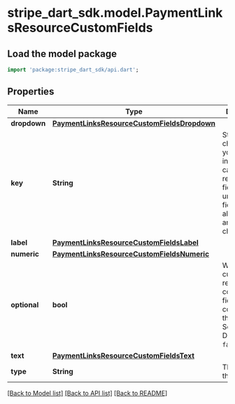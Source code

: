# stripe_dart_sdk.model.PaymentLinksResourceCustomFields

## Load the model package
```dart
import 'package:stripe_dart_sdk/api.dart';
```

## Properties
Name | Type | Description | Notes
------------ | ------------- | ------------- | -------------
**dropdown** | [**PaymentLinksResourceCustomFieldsDropdown**](PaymentLinksResourceCustomFieldsDropdown.md) |  | [optional] 
**key** | **String** | String of your choice that your integration can use to reconcile this field. Must be unique to this field, alphanumeric, and up to 200 characters. | 
**label** | [**PaymentLinksResourceCustomFieldsLabel**](PaymentLinksResourceCustomFieldsLabel.md) |  | 
**numeric** | [**PaymentLinksResourceCustomFieldsNumeric**](PaymentLinksResourceCustomFieldsNumeric.md) |  | [optional] 
**optional** | **bool** | Whether the customer is required to complete the field before completing the Checkout Session. Defaults to `false`. | 
**text** | [**PaymentLinksResourceCustomFieldsText**](PaymentLinksResourceCustomFieldsText.md) |  | [optional] 
**type** | **String** | The type of the field. | 

[[Back to Model list]](../README.md#documentation-for-models) [[Back to API list]](../README.md#documentation-for-api-endpoints) [[Back to README]](../README.md)


